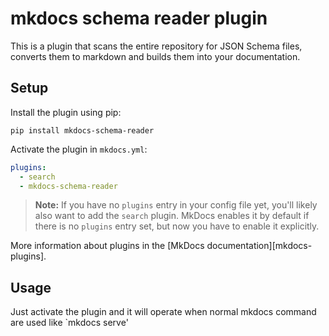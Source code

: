 # mkdocs schema reader plugin 

This is a plugin that scans the entire repository for JSON Schema files, converts them to markdown and builds them into your documentation.

## Setup

Install the plugin using pip:

`pip install mkdocs-schema-reader`

Activate the plugin in `mkdocs.yml`:
```yaml
plugins:
  - search
  - mkdocs-schema-reader
```

> **Note:** If you have no `plugins` entry in your config file yet, you'll likely also want to add the `search` plugin. MkDocs enables it by default if there is no `plugins` entry set, but now you have to enable it explicitly.

More information about plugins in the [MkDocs documentation][mkdocs-plugins].

## Usage

Just activate the plugin and it will operate when normal mkdocs command are used like `mkdocs serve'